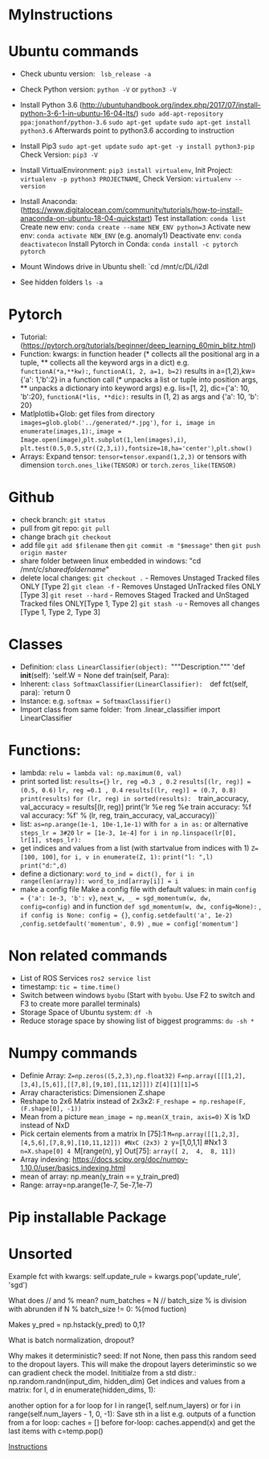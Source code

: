 # MyInstructions
# Ubuntu commands
- Check ubuntu version: ` lsb_release -a`
- Check Python version: `python -V` or `python3 -V`
- Install Python 3.6 	(http://ubuntuhandbook.org/index.php/2017/07/install-python-3-6-1-in-ubuntu-16-04-lts/)
	`sudo add-apt-repository ppa:jonathonf/python-3.6`
	`sudo apt-get update`
	`sudo apt-get install python3.6`
	Afterwards point to python3.6 according to instruction

- Install Pip3
	`sudo apt-get update`
	`sudo apt-get -y install python3-pip`
	Check Version: `pip3 -V`
- Install VirtualEnvironment: `pip3 install virtualenv`, Init Project: `virtualenv -p python3 PROJECTNAME`, Check Version: `virtualenv --version`
- Install Anaconda: (https://www.digitalocean.com/community/tutorials/how-to-install-anaconda-on-ubuntu-18-04-quickstart)
	Test installation: `conda list`
	Create new env: `conda create --name NEW_ENV python=3`
	Activate new env: `conda activate NEW_ENV` (e.g. anomaly1)
	Deactivate env: `conda deactivatecon`
	Install Pytorch in Conda: `conda install -c pytorch pytorch`
- Mount Windows drive in Ubuntu shell: `cd /mnt/c/DL/i2dl
- See hidden folders `ls -a`
# Pytorch
- Tutorial: (https://pytorch.org/tutorials/beginner/deep_learning_60min_blitz.html)
- Function: kwargs: 
	in function header (* collects all the positional arg in a tuple, ** collects all the keyword args in a dict) 
	e.g. `functionA(*a,**kw):`, `functionA(1, 2, a=1, b=2)` results in a=(1,2),kw={'a': 1,'b':2}
	in a function call (* unpacks a list or tuple into position args, ** unpacks a dictionary into keyword args)
	e.g. lis=[1, 2], dic={'a': 10, 'b':20}, `functionA(*lis, **dic):` results in (1, 2) as args and {'a': 10, 'b': 20}
- Matlplotlib+Glob: get files from directory 
	`images=glob.glob('../generated/*.jpg')`, `for i, image in enumerate(images,1):`, `image = Image.open(image)`,`plt.subplot(1,len(images),i)`, `plt.test(0.5,0.5,str((2,3,i)),fontsize=18,ha='center')`,`plt.show()`
- Arrays: Expand tensor: `tensor=tensor.expand(1,2,3)` or tensors with dimension `torch.ones_like(TENSOR)` or `torch.zeros_like(TENSOR)`
# Github
- check branch: `git status`
- pull from git repo: `git pull`
- change brach `git checkout`
- add file `git add $filename` then `git commit -m "$message"` then `git push origin master`
- share folder between linux embedded in windows: "cd /mnt/c/$shared folder name$"
- delete local changes: `git checkout .` - Removes Unstaged Tracked files ONLY [Type 2]
`git clean -f` - Removes Unstaged UnTracked files ONLY [Type 3]
`git reset --hard` - Removes Staged Tracked and UnStaged Tracked files ONLY[Type 1, Type 2]
`git stash -u` - Removes all changes [Type 1, Type 2, Type 3]
# Classes
- Definition: `class LinearClassifier(object):
    `"""Description."""
    'def __init__(self):
        'self.W = None
    def train(self, Para):
- Inherent: `class SoftmaxClassifier(LinearClassifier): 
		`def fct(self, para):
        		`return 0
- Instance: e.g. `softmax = SoftmaxClassifier()`
- Import class from same folder: `from .linear_classifier import LinearClassifier

# Functions:
- lambda: `relu = lambda val: np.maximum(0, val)`
- print sorted list: `results={}` `lr, reg =0.3 , 0.2` `results[(lr, reg)] = (0.5, 0.6)` `lr, reg =0.1 , 0.4` `results[(lr, reg)] = (0.7, 0.8)` `print(results)` `for (lr, reg) in sorted(results): 
`train_accuracy, val_accuracy = results[(lr, reg)]
 print('lr %e reg %e train accuracy: %f val accuracy: %f' % (lr, reg, train_accuracy, val_accuracy))`
 - list: `as=np.arange(1e-1, 10e-1,1e-1)` with `for a in as:` or alternative `steps_lr = 3#20` `lr = [1e-3, 1e-4]` `for i in np.linspace(lr[0], lr[1], steps_lr):`
 - get indices and values from a list (with startvalue from indices with 1) `Z=[100, 100]`, `for i, v in enumerate(Z, 1):` `print("l: ",l)` `print("d:",d)`
 - define a dictionary: `word_to_ind = dict(), for i in range(len(array)): word_to_ind[array[i]] = i`
- make a config file Make a config file with default values: in main `config = {'a': 1e-3, 'b': v}`, `next_w, _ = sgd_momentum(w, dw, config=config)` and in function `def sgd_momentum(w, dw, config=None):` , `if config is None: config = {}`, `config.setdefault('a', 1e-2) `,`config.setdefault('momentum', 0.9) `, `mue = config['momentum']`

# Non related commands
- List of ROS Services `ros2 service list`
- timestamp: `tic = time.time()`
- Switch between windows `byobu` (Start with `byobu`. Use F2 to switch and F3 to create more parallel terminals)
- Storage Space of Ubuntu system: `df -h`
- Reduce storage space by showing list of biggest programms: `du -sh *`


# Numpy commands
- Definie Array: `Z=np.zeros((5,2,3),np.float32)`
`F=np.array([[[1,2],[3,4],[5,6]],[[7,8],[9,10],[11,12]]])`
`Z[4][1][1]=5`
- Array characteristics: Dimensionen Z.shape
- Reshape to 2x6 Matrix instead of 2x3x2: `F_reshape = np.reshape(F, (F.shape[0], -1))`
- Mean from a picture `mean_image = np.mean(X_train, axis=0)` X is 1xD instead of NxD
- Pick certain elements from a matrix
	In [75]:1 `M=np.array([[1,2,3],[4,5,6],[7,8,9],[10,11,12]]) #NxC (2x3)
		2 `y=[1,0,1,1] #Nx1
		3 `n=X.shape[0]
		4 `M[range(n), y]
	Out[75]: `array([ 2,  4,  8, 11])`
- Array indexing: https://docs.scipy.org/doc/numpy-1.10.0/user/basics.indexing.html
- mean of array: np.mean(y_train == y_train_pred)
- Range: array=np.arange(1e-7, 5e-7,1e-7)

# Pip installable Package

# Unsorted
Example fct with kwargs:
self.update_rule = kwargs.pop('update_rule', 'sgd')

What does // and % mean?
num_batches = N // batch_size % is division with abrunden
        if N % batch_size != 0: %(mod fuction)

Makes y_pred = np.hstack(y_pred) to 0,1?

What is batch normalization, dropout?

Why makes it deterministic? seed: If not None, then pass this random seed to the dropout layers. This
          will make the dropout layers deteriminstic so we can gradient check the
          model.
Inititialze from a std distr.:  np.random.randn(input_dim, hidden_dim)
Get indices and values from a matrix: for l, d in enumerate(hidden_dims, 1):


another option for a for loop for l in range(1, self.num_layers) or for i in range(self.num_layers - 1, 0, -1):
Save sth in a list e.g. outputs of a function from a for loop: caches = [] before for-loop: caches.append(x) and get the last items with c=temp.pop()


[Instructions](https://dzone.com/articles/executable-package-pip-install)
